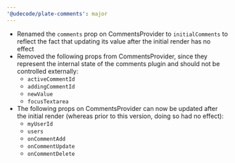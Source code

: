 ```yaml
---
'@udecode/plate-comments': major
---
```


- Renamed the `comments` prop on CommentsProvider to `initialComments` to reflect the fact that updating its value after the initial render has no effect
- Removed the following props from CommentsProvider, since they represent the internal state of the comments plugin and should not be controlled externally:
  - `activeCommentId`
  - `addingCommentId`
  - `newValue`
  - `focusTextarea`
- The following props on CommentsProvider can now be updated after the initial render (whereas prior to this version, doing so had no effect):
  - `myUserId`
  - `users`
  - `onCommentAdd`
  - `onCommentUpdate`
  - `onCommentDelete`
